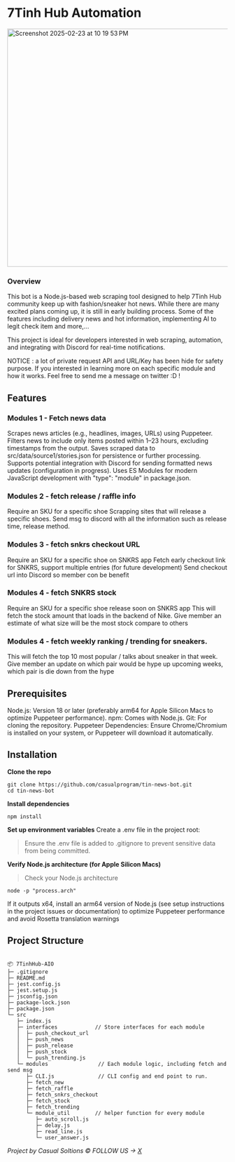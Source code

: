 # 7Tinh Hub Automation

<img width="543" alt="Screenshot 2025-02-23 at 10 19 53 PM" src="https://github.com/user-attachments/assets/b727687a-2ef9-4980-af14-5f53bd6259d0" />


### Overview
This bot is a Node.js-based web scraping tool designed to help 7Tinh Hub community keep up with fashion/sneaker hot news. While there are many excited plans coming up, it is still in early building process. Some of the features including delivery news and hot information, implementing AI to legit check item and more,...

This project is ideal for developers interested in web scraping, automation, and integrating with Discord for real-time notifications.

NOTICE : a lot of private request API and URL/Key has been hide for safety purpose. If you interested in learning more on each specific module and how it works. Feel free to send me a message on twitter :D !

## Features
### Modules 1 - Fetch news data
Scrapes news articles (e.g., headlines, images, URLs) using Puppeteer.
Filters news to include only items posted within 1–23 hours, excluding timestamps from the output.
Saves scraped data to src/data/source1/stories.json for persistence or further processing.
Supports potential integration with Discord for sending formatted news updates (configuration in progress).
Uses ES Modules for modern JavaScript development with "type": "module" in package.json.

### Modules 2 - fetch release / raffle info
Require an SKU for a specific shoe
Scrapping sites that will release a specific shoes.
Send msg to discord with all the information such as release time, release method.

### Modules 3 - fetch  snkrs checkout URL
Require an SKU for a specific shoe on SNKRS app
Fetch early checkout link for SNKRS, support multiple entries (for future development)
Send checkout url into Discord so member con be benefit

### Modules 4 - fetch SNKRS stock
Require an SKU for a specific shoe release soon on SNKRS app
This will fetch the stock amount that loads in the backend of Nike.
Give member an estimate of what size will be the most stock compare to others

### Modules 4 - fetch weekly ranking / trending for sneakers.
This will fetch the top 10 most popular / talks about sneaker in that week.
Give member an update on which pair would be hype up upcoming weeks, which pair is die down from the hype

## Prerequisites
Node.js: Version 18 or later (preferably arm64 for Apple Silicon Macs to optimize Puppeteer performance).
npm: Comes with Node.js.
Git: For cloning the repository.
Puppeteer Dependencies: Ensure Chrome/Chromium is installed on your system, or Puppeteer will download it automatically.


## Installation
**Clone the repo**
```
git clone https://github.com/casualprogram/tin-news-bot.git
cd tin-news-bot
```

**Install dependencies**
```
npm install
```

**Set up environment variables**
Create a .env file in the project root:
> Ensure the .env file is added to .gitignore to prevent sensitive data from being committed.

**Verify Node.js architecture (for Apple Silicon Macs)**
> Check your Node.js architecture

```
node -p "process.arch"
```

If it outputs x64, install an arm64 version of Node.js (see setup instructions in the project issues or documentation) to optimize Puppeteer performance and avoid Rosetta translation warnings


## Project Structure

```

📦 7TinhHub-AIO
├─ .gitignore
├─ README.md
├─ jest.config.js
├─ jest.setup.js
├─ jsconfig.json
├─ package-lock.json
├─ package.json
└─ src
   ├─ index.js
   ├─ interfaces            // Store interfaces for each module
   │  ├─ push_checkout_url
   │  ├─ push_news
   │  ├─ push_release
   │  ├─ push_stock
   │  └─ push_trending.js
   └─ modules                // Each module logic, including fetch and send msg
      ├─ CLI.js              // CLI config and end point to run.
      ├─ fetch_new
      ├─ fetch_raffle
      ├─ fetch_snkrs_checkout
      ├─ fetch_stock
      ├─ fetch_trending
      └─ module_util        // helper function for every module
         ├─ auto_scroll.js
         ├─ delay.js
         ├─ read_line.js
         └─ user_answer.js

```




*Project by Casual Soltions ©️*
*FOLLOW US -> [X](https://x.com/CasualAIO)*